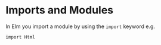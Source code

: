 # Imports and Modules

In Elm you import a module by using the `import` keyword e.g.

```
import Html
```

